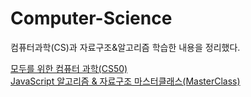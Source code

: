 # Computer-Science
컴퓨터과학(CS)과 자료구조&알고리즘 학습한 내용을 정리했다.

[모두를 위한 컴퓨터 과학(CS50)](https://github.com/Yeonlisa/Computer-Science/tree/main/CS50)<br>
[JavaScript 알고리즘 & 자료구조 마스터클래스(MasterClass)](https://github.com/Yeonlisa/Computer-Science/tree/main/MasterClass)
